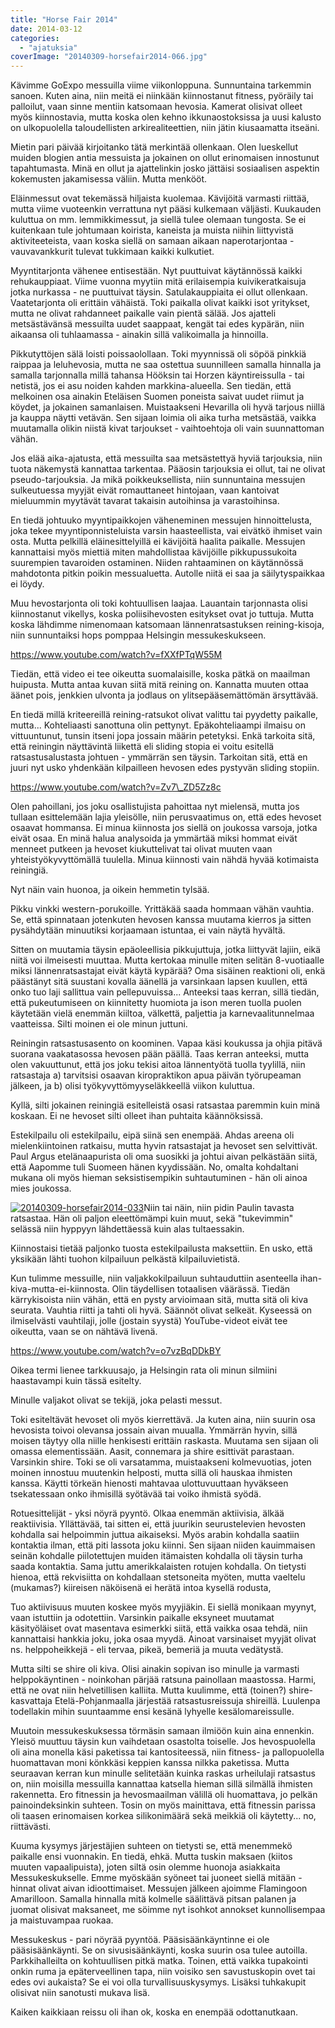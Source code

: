 ```yaml
---
title: "Horse Fair 2014"
date: 2014-03-12
categories: 
  - "ajatuksia"
coverImage: "20140309-horsefair2014-066.jpg"
---
```


Kävimme GoExpo messuilla viime viikonloppuna. Sunnuntaina tarkemmin sanoen. Kuten aina, niin meitä ei niinkään kiinnostanut fitness, pyöräily tai palloilut, vaan sinne mentiin katsomaan hevosia. Kamerat olisivat olleet myös kiinnostavia, mutta koska olen kehno ikkunaostoksissa ja uusi kalusto on ulkopuolella taloudellisten arkirealiteettien, niin jätin kiusaamatta itseäni.

<!--more-->

Mietin pari päivää kirjoitanko tätä merkintää ollenkaan. Olen lueskellut muiden blogien antia messuista ja jokainen on ollut erinomaisen innostunut tapahtumasta. Minä en ollut ja ajattelinkin josko jättäisi sosiaalisen aspektin kokemusten jakamisessa väliin. Mutta menkööt.

Eläinmessut ovat tekemässä hiljaista kuolemaa. Kävijöitä varmasti riittää, mutta viime vuoteenkin verrattuna nyt pääsi kulkemaan väljästi. Kuukauden kuluttua on mm. lemmikkimessut, ja siellä tulee olemaan tungosta. Se ei kuitenkaan tule johtumaan koirista, kaneista ja muista niihin liittyvistä aktiviteeteista, vaan koska siellä on samaan aikaan naperotarjontaa - vauvavankkurit tulevat tukkimaan kaikki kulkutiet.

Myyntitarjonta vähenee entisestään. Nyt puuttuivat käytännössä kaikki rehukauppiaat. Viime vuonna myytiin mitä erilaisempia kuivikeratkaisuja jotka nurkassa - ne puuttuivat täysin. Satulakauppiaita ei ollut ollenkaan. Vaatetarjonta oli erittäin vähäistä. Toki paikalla olivat kaikki isot yritykset, mutta ne olivat rahdanneet paikalle vain pientä sälää. Jos ajatteli metsästävänsä messuilta uudet saappaat, kengät tai edes kypärän, niin aikaansa oli tuhlaamassa - ainakin sillä valikoimalla ja hinnoilla.

Pikkutyttöjen sälä loisti poissaolollaan. Toki myynnissä oli söpöä pinkkiä raippaa ja leluhevosia, mutta ne saa ostettua suunnilleen samalla hinnalla ja samalla tarjonnalla millä tahansa Hööksin tai Horzen käyntireissulla - tai netistä, jos ei asu noiden kahden markkina-alueella. Sen tiedän, että melkoinen osa ainakin Eteläisen Suomen poneista saivat uudet riimut ja köydet, ja jokainen samanlaisen. Muistaakseni Hevarilla oli hyvä tarjous niillä ja kauppa näytti vetävän. Sen sijaan loimia oli aika turha metsästää, vaikka muutamalla olikin niistä kivat tarjoukset - vaihtoehtoja oli vain suunnattoman vähän.

Jos elää aika-ajatusta, että messuilta saa metsästettyä hyviä tarjouksia, niin tuota näkemystä kannattaa tarkentaa. Pääosin tarjouksia ei ollut, tai ne olivat pseudo-tarjouksia. Ja mikä poikkeuksellista, niin sunnuntaina messujen sulkeutuessa myyjät eivät romauttaneet hintojaan, vaan kantoivat mieluummin myytävät tavarat takaisin autoihinsa ja varastoihinsa.

En tiedä johtuuko myyntipaikkojen väheneminen messujen hinnoittelusta, joka tekee myyntiponnisteluista varsin haasteellista, vai eivätkö ihmiset vain osta. Mutta pelkillä eläinesittelyillä ei kävijöitä haalita paikalle. Messujen kannattaisi myös miettiä miten mahdollistaa kävijöille pikkupussukoita suurempien tavaroiden ostaminen. Niiden rahtaaminen on käytännössä mahdotonta pitkin poikin messualuetta. Autolle niitä ei saa ja säilytyspaikkaa ei löydy.

Muu hevostarjonta oli toki kohtuullisen laajaa. Lauantain tarjonnasta olisi kiinnostanut vikellys, koska poliisihevosten esitykset ovat jo tuttuja. Mutta koska lähdimme nimenomaan katsomaan lännenratsastuksen reining-kisoja, niin sunnuntaiksi hops pomppaa Helsingin messukeskukseen.

https://www.youtube.com/watch?v=fXXfPTqW55M

Tiedän, että video ei tee oikeutta suomalaisille, koska pätkä on maailman huipusta. Mutta antaa kuvan siitä mitä reining on. Kannatta muuten ottaa äänet pois, jenkkien ulvonta ja jodlaus on ylitsepääsemättömän ärsyttävää.

En tiedä millä kriteereillä reining-ratsukot olivat valittu tai pyydetty paikalle, mutta... Kohteliaasti sanottuna olin pettynyt. Epäkohteliaampi ilmaisu on vittuuntunut, tunsin itseni jopa jossain määrin petetyksi. Enkä tarkoita sitä, että reiningin näyttävintä liikettä eli sliding stopia ei voitu esitellä ratsastusalustasta johtuen - ymmärrän sen täysin. Tarkoitan sitä, että en juuri nyt usko yhdenkään kilpailleen hevosen edes pystyvän sliding stopiin.

https://www.youtube.com/watch?v=Zv7\_ZD5Zz8c

Olen pahoillani, jos joku osallistujista pahoittaa nyt mielensä, mutta jos tullaan esittelemään lajia yleisölle, niin perusvaatimus on, että edes hevoset osaavat hommansa. Ei minua kiinnosta jos siellä on joukossa varsoja, jotka eivät osaa. En minä halua analysoida ja ymmärtää miksi hommat eivät menneet putkeen ja hevoset kiukuttelivat tai olivat muuten vaan yhteistyökyvyttömällä tuulella. Minua kiinnosti vain nähdä hyvää kotimaista reiningiä.

Nyt näin vain huonoa, ja oikein hemmetin tylsää.

Pikku vinkki western-porukoille. Yrittäkää saada hommaan vähän vauhtia. Se, että spinnataan jotenkuten hevosen kanssa muutama kierros ja sitten pysähdytään minuutiksi korjaamaan istuntaa, ei vain näytä hyvältä.

Sitten on muutamia täysin epäoleellisia pikkujuttuja, jotka liittyvät lajiin, eikä niitä voi ilmeisesti muuttaa. Mutta kertokaa minulle miten selitän 8-vuotiaalle miksi lännenratsastajat eivät käytä kypärää? Oma sisäinen reaktioni oli, enkä päästänyt sitä suustani kovalla äänellä ja varsinkaan lapsen kuullen, että onko tuo laji sallittua vain pellepuvuissa... Anteeksi taas kerran, sillä tiedän, että pukeutumiseen on kiinnitetty huomiota ja ison meren tuolla puolen käytetään vielä enemmän kiiltoa, välkettä, paljettia ja karnevaalitunnelmaa vaatteissa. Silti moinen ei ole minun juttuni.

Reiningin ratsastusasento on koominen. Vapaa käsi koukussa ja ohjia pitävä suorana vaakatasossa hevosen pään päällä. Taas kerran anteeksi, mutta olen vakuuttunut, että jos joku tekisi aitoa lännentyötä tuolla tyylillä, niin ratsastaja a) tarvitsisi osaavan kiropraktikon apua päivän työrupeaman jälkeen, ja b) olisi työkyvyttömyyseläkkeellä viikon kuluttua.

Kyllä, silti jokainen reiningiä esitelleistä osasi ratsastaa paremmin kuin minä koskaan. Ei ne hevoset silti olleet ihan puhtaita käännöksissä.

Estekilpailu oli estekilpailu, eipä siinä sen enempää. Ahdas areena oli mielenkiintoinen ratkaisu, mutta hyvin ratsastajat ja hevoset sen selvittivät. Paul Argus etelänaapurista oli oma suosikki ja johtui aivan pelkästään siitä, että Aapomme tuli Suomeen hänen kyydissään. No, omalta kohdaltani mukana oli myös hieman seksistisempikin suhtautuminen - hän oli ainoa mies joukossa.

[![20140309-horsefair2014-033](images/20140309-horsefair2014-033-300x200.jpg)](https://jagster.eksis.one/wp-content/uploads/20140309-horsefair2014-033.jpg)Niin tai näin, niin pidin Paulin tavasta ratsastaa. Hän oli paljon eleettömämpi kuin muut, sekä "tukevimmin" selässä niin hyppyyn lähdettäessä kuin alas tultaessakin.

Kiinnostaisi tietää paljonko tuosta estekilpailusta maksettiin. En usko, että yksikään lähti tuohon kilpailuun pelkästä kilpailuvietistä.

Kun tulimme messuille, niin valjakkokilpailuun suhtauduttiin asenteella ihan-kiva-mutta-ei-kiinnosta. Olin täydellisen totaalisen väärässä. Tiedän kärrykisoista niin vähän, että en pysty arvioimaan sitä, mutta sitä oli kiva seurata. Vauhtia riitti ja tahti oli hyvä. Säännöt olivat selkeät. Kyseessä on ilmiselvästi vauhtilaji, jolle (jostain syystä) YouTube-videot eivät tee oikeutta, vaan se on nähtävä livenä.

https://www.youtube.com/watch?v=o7vzBqDDkBY

Oikea termi lienee tarkkuusajo, ja Helsingin rata oli minun silmiini haastavampi kuin tässä esitelty.

Minulle valjakot olivat se tekijä, joka pelasti messut.

Toki esiteltävät hevoset oli myös kierrettävä. Ja kuten aina, niin suurin osa hevosista toivoi olevansa jossain aivan muualla. Ymmärrän hyvin, sillä moisen täytyy olla niille henkisesti erittäin raskasta. Muutama sen sijaan oli omassa elementissään. Aasit, connemara ja shire esittivät parastaan. Varsinkin shire. Toki se oli varsatamma, muistaakseni kolmevuotias, joten moinen innostuu muutenkin helposti, mutta sillä oli hauskaa ihmisten kanssa. Käytti törkeän hienosti mahtavaa ulottuvuuttaan hyväkseen tsekatessaan onko ihmisillä syötävää tai voiko ihmistä syödä.

Rotuesittelijät - yksi nöyrä pyyntö. Olkaa enemmän aktiivisia, älkää reaktiivisia. Yllättävää, tai sitten ei, että juurikin seurustelevien hevosten kohdalla sai helpoimmin juttua aikaiseksi. Myös arabin kohdalla saatiin kontaktia ilman, että piti lassota joku kiinni. Sen sijaan niiden kauimmaisen seinän kohdalle piilotettujen muiden itämaisten kohdalla oli täysin turha saada kontaktia. Sama juttu amerikkalaisten rotujen kohdalla. On tietysti hienoa, että rekvisiitta on kohdallaan stetsoneita myöten, mutta vaeltelu (mukamas?) kiireisen näköisenä ei herätä intoa kysellä rodusta,

Tuo aktiivisuus muuten koskee myös myyjiäkin. Ei siellä monikaan myynyt, vaan istuttiin ja odotettiin. Varsinkin paikalle eksyneet muutamat käsityöläiset ovat masentava esimerkki siitä, että vaikka osaa tehdä, niin kannattaisi hankkia joku, joka osaa myydä. Ainoat varsinaiset myyjät olivat ns. helppoheikkejä - eli tervaa, pikeä, bemeriä ja muuta vedätystä.

Mutta silti se shire oli kiva. Olisi ainakin sopivan iso minulle ja varmasti helppokäyntinen - noinkohan pärjää ratsuna painollaan maastossa. Harmi, että ne ovat niin helvetillisen kalliita. Mutta kuulimme, että (toinen?) shire-kasvattaja Etelä-Pohjanmaalla järjestää ratsastusreissuja shireillä. Luulenpa todellakin mihin suuntaamme ensi kesänä lyhyelle kesälomareissulle.

Muutoin messukeskuksessa törmäsin samaan ilmiöön kuin aina ennenkin. Yleisö muuttuu täysin kun vaihdetaan osastolta toiselle. Jos hevospuolella oli aina monella käsi paketissa tai kantositeessä, niin fitness- ja pallopuolella huomattavan moni könkkäsi keppien kanssa nilkka paketissa. Mutta seuraavan kerran kun minulle selitetään kuinka raskas urheilulaji ratsastus on, niin moisilla messuilla kannattaa katsella hieman sillä silmällä ihmisten rakennetta. Ero fitnessin ja hevosmaailman välillä oli huomattava, jo pelkän painoindeksinkin suhteen. Tosin on myös mainittava, että fitnessin parissa oli taasen erinomaisen korkea silikonimäärä sekä meikkiä oli käytetty... no, riittävästi.

Kuuma kysymys järjestäjien suhteen on tietysti se, että menemmekö paikalle ensi vuonnakin. En tiedä, ehkä. Mutta tuskin maksaen (kiitos muuten vapaalipuista), joten siltä osin olemme huonoja asiakkaita Messukeskukselle. Emme myöskään syöneet tai juoneet siellä mitään - hinnat olivat aivan idioottimaiset. Messujen jälkeen ajoimme Flamingoon Amarilloon. Samalla hinnalla mitä kolmelle säälittävä pitsan palanen ja juomat olisivat maksaneet, me söimme nyt isohkot annokset kunnollisempaa ja maistuvampaa ruokaa.

Messukeskus - pari nöyrää pyyntöä. Pääsisäänkäyntinne ei ole pääsisäänkäynti. Se on sivusisäänkäynti, koska suurin osa tulee autoilla. Parkkihalleilta on kohtuullisen pitkä matka. Toinen, että vaikka tupakointi onkin ruma ja epäterveellinen tapa, niin voisiko sen savustuskopin ovet tai edes ovi aukaista? Se ei voi olla turvallisuuskysymys. Lisäksi tuhkakupit olisivat niin sanotusti mukava lisä.

Kaiken kaikkiaan reissu oli ihan ok, koska en enempää odottanutkaan.
